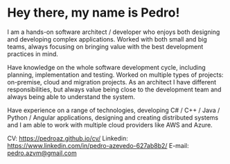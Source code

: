 # Hey there, my name is Pedro!

I am a hands-on software architect / developer who enjoys both designing and developing complex applications. Worked with both small and big teams, always focusing on bringing value with the best development practices in mind.

Have knowledge on the whole software development cycle, including planning, implementation and testing. Worked on multiple types of projects: on-premise, cloud and migration projects. As an architect I have different responsibilities, but always value being close to the development team and always being able to understand the system.

Have experience on a range of technologies, developing C# / C++ / Java / Python / Angular applications, designing and creating distributed systems and I am able to work with multiple cloud providers like AWS and Azure.

CV: https://pedroaz.github.io/cv/
Linkedin: https://www.linkedin.com/in/pedro-azevedo-627ab8b2/
E-mail: pedro.azvm@gmail.com


<!--
**pedroaz/pedroaz** is a ✨ _special_ ✨ repository because its `README.md` (this file) appears on your GitHub profile.

Here are some ideas to get you started:

- 🔭 I’m currently working on ...
- 🌱 I’m currently learning ...
- 👯 I’m looking to collaborate on ...
- 🤔 I’m looking for help with ...
- 💬 Ask me about ...
- 📫 How to reach me: ...
- 😄 Pronouns: ...
- ⚡ Fun fact: ...
-->
